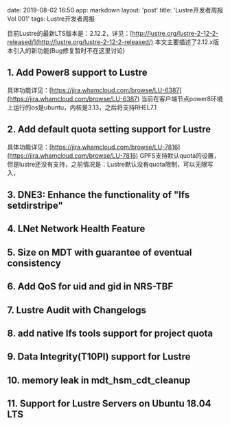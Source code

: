 date: 2019-08-02 16:50
app: markdown
layout: 'post'
title: 'Lustre开发者周报Vol 001'
tags: Lustre开发者周报

目前Lustre的最新LTS版本是：2.12.2，详见：[http://lustre.org/lustre-2-12-2-released/](http://lustre.org/lustre-2-12-2-released/)
本文主要描述了2.12.x版本引入的新功能(Bug修复暂时不在这里讨论)

## 1. Add Power8 support to Lustre
具体功能详见：[https://jira.whamcloud.com/browse/LU-6387](https://jira.whamcloud.com/browse/LU-6387)
当前在客户端节点power8环境上运行的os是ubuntu，内核是3.13，之后将支持RHEL7.1
## 2. Add default quota setting support for Lustre
具体功能详见：[https://jira.whamcloud.com/browse/LU-7816](https://jira.whamcloud.com/browse/LU-7816)
GPFS支持默认quota的设置，但是lustre还没有支持，之前情况是：Lustre默认没有quota限制，可以无限写入，

## 3. DNE3: Enhance the functionality of "lfs setdirstripe"

## 4. LNet Network Health Feature

## 5. Size on MDT with guarantee of eventual consistency

## 6. Add QoS for uid and gid in NRS-TBF

## 7. Lustre Audit with Changelogs

## 8. add native lfs tools support for project quota

## 9. Data Integrity(T10PI) support for Lustre

## 10. memory leak in mdt_hsm_cdt_cleanup

## 11. Support for Lustre Servers on Ubuntu 18.04 LTS







